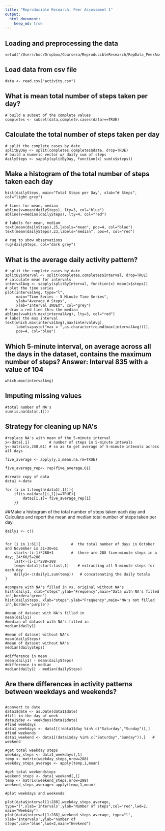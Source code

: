 ```yaml
---
title: "Reproducible Research: Peer Assessment 1"
output: 
  html_document:
    keep_md: true
---
```


## Loading and preprocessing the data
```{r echo=TRUE}
setwd("/Users/boc/Dropbox/Coursera/ReproducibleResearch/RepData_PeerAssessment1")
```

## Load data from csv file
```{r echo=TRUE}
data <- read.csv("activity.csv")
```

## What is mean total number of steps taken per day?
```{r echo=TRUE}
# build a subset of the complete values
completes <- subset(data,complete.cases(data)==TRUE)    
```

## Calculate the total number of steps taken per day  
```{r echo=TRUE}
# split the complete cases by date  
splitByDay <- split(completes,completes$date, drop=TRUE)
# build a numeric vector w/ daily sum of steps
dailySteps <- sapply(splitByDay, function(x) sum(x$steps)) 
```

## Make a histogram of the total number of steps taken each day 
```{r echo=TRUE}
hist(dailySteps, main="Total Steps per Day", xlab="# Steps", col="light grey")

# lines for mean, median
abline(v=mean(dailySteps), lty=3, col="blue") 
abline(v=median(dailySteps), lty=4, col="red") 

# labels for mean, mediam
text(mean(dailySteps),25,labels="mean", pos=4, col="blue") 
text(mean(dailySteps),23,labels="median", pos=4, col="red")  

# rug to show observations
rug(dailySteps, col="dark grey")                               
```

## What is the average daily activity pattern?
```{r echo=TRUE}
# split the complete cases by date  
splitByInterval <- split(completes,completes$interval, drop=TRUE)  
# calculate mean for intervals
intervalAvg <- sapply(splitByInterval, function(x) mean(x$steps)) 
# plot the time series
plot(intervalAvg, type="l",  
     main="Time Series - 5 Minute Time Series", 
     ylab="Average # Steps", 
     xlab="Interval INDEX", col="grey") 
# draw a red line thru the median  
abline(v=which.max(intervalAvg), lty=3, col="red")  
# label the max interval
text(which.max(intervalAvg),max(intervalAvg),  
     labels=paste("max = ",as.character(round(max(intervalAvg)))), 
     pos=4, col="blue")                                               
```

## Which 5-minute interval, on average across all the days in the dataset, contains the maximum number of steps? Answer: Interval 835 with a value of 104
```{r echo=TRUE}
which.max(intervalAvg)
```

## Imputing missing values
```{r echo=TRUE}
#total number of NA's
sum(is.na(data[,1]))                                     
```

## Strategy for cleaning up NA's
```{r echo=TRUE}
#replace NA's with mean of the 5-minute interval
x<-data[,1]         # number of steps in 5-minute intevals
y<-matrix(x,288,61) # so as to get average of 5-minute intevals across all days  

five_average <- apply(y,1,mean,na.rm=TRUE)

five_average_rep<- rep(five_average,61)

#create copy of data
data1 <-data   

for (i in 1:length(data1[,1])){  
    if(is.na(data1[i,1])==TRUE){
        data1[i,1]= five_average_rep[i]  
    }}
```

##Make a histogram of the total number of steps taken each day and Calculate and report the mean and median total number of steps taken per day. 
```{r echo=TRUE}
daily1 <- c()


for (i in 1:61){              #  the total number of days in October and November is 31+30=61
    start<-(i-1)*288+1        #  there are 288 five-minute steps in a day; 24*60/5=288
    last<-(i-1)*288+288
    temp<-data1[start:last,1]    # extracting all 5-minute steps for each day
    daily1<-c(daily1,sum(temp))   # concatenating the daily totals 
}
```

```{r echo=TRUE}
#compare with NA's filled in vs. original without NA's 
hist(daily1, xlab="steps",ylab="Frequency",main="Data with NA's filled in",border='green')
hist(dailySteps, xlab="steps",ylab="Frequency",main="NA's not filled in",border='purple')

#mean of dataset with NA's filled in
mean(daily1)
#median of dataset with NA's filled in
median(daily1)

#mean of dataset without NA's
mean(dailySteps)
#mean of dataset without NA's
median(dailySteps)

#difference in mean
mean(daily1) - mean(dailySteps)
#difference in median
median(daily1) - median(dailySteps)

```     
     
     
## Are there differences in activity patterns between weekdays and weekends?

```{r echo=TRUE}

#convert to date
data1$date <- as.Date(data1$date)
#fill in the day of week
data1$day <- weekdays(data1$date)
#find weekdays
data1_weekdays <- data1[(!data1$day %in% c("Saturday","Sunday")),]  
#find weekends
data1_weekend <- data1[(data1$day %in% c("Saturday","Sunday")),]   #  weekend

#get total weekday steps
weekday_steps <- data1_weekdays[,1]
temp <- matrix(weekday_steps,nrow=288)
weekday_steps_average <- apply(temp,1,mean)

#get total weekendsteps
weekend_steps <- data1_weekend[,1]
temp <- matrix(weekend_steps,nrow=288)
weekend_steps_average<-apply(temp,1,mean)
```

```{r echo=TRUE}
#plot weekdays and weekends

plot(data$interval[1:288],weekday_steps_average, type="l",xlab='Intervals',ylab="Number of steps",col='red',lwd=2, main="Weekday")
plot(data$interval[1:288],weekend_steps_average, type="l", xlab='Intervals',ylab="number of steps",col='blue',lwd=2,main="Weekend")
 
```





